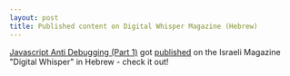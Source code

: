 ```yaml
---
layout: post
title: Published content on Digital Whisper Magazine (Hebrew)
---
```


[Javascript Anti Debugging (Part 1)](https://weizman.github.io/page-js-anti-debug-1/) got [published](https://www.digitalwhisper.co.il/files/Zines/0x75/DW117-3-JSAntiDebug.pdf) 
on the Israeli Magazine "Digital Whisper" in Hebrew - check it out!
